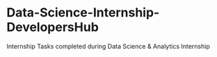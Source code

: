 # Data-Science-Internship-DevelopersHub
Internship Tasks completed during Data Science &amp; Analytics Internship
